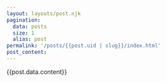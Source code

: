 ```yaml
---
layout: layouts/post.njk
pagination:
  data: posts
  size: 1
  alias: post
permalink: '/posts/{{post.uid | slug}}/index.html'
post_content:
---
```


{{post.data.content}}
